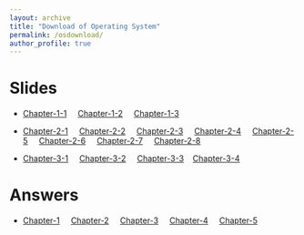 ```yaml
---
layout: archive
title: "Download of Operating System"
permalink: /osdownload/
author_profile: true
---
```


Slides 
======
* [Chapter-1-1](../osdownload/chapter1/1.1_操作系统基本概念.pdf)&nbsp;&nbsp;&nbsp;&nbsp;     [Chapter-1-2](../osdownload/chapter1/1.2_操作系统形成与发展.pdf)&nbsp;&nbsp;&nbsp;&nbsp;       [Chapter-1-3](../osdownload/chapter1/1.3_操作系统结构设计.pdf)

* [Chapter-2-1](../osdownload/chapter2/2.1_进程及其实现.pdf)&nbsp;&nbsp;&nbsp;&nbsp;     [Chapter-2-2](../osdownload/chapter2/2.2_进程控制.pdf)&nbsp;&nbsp;&nbsp;&nbsp; [Chapter-2-3](../osdownload/chapter2/2.3_处理器调度.pdf)&nbsp;&nbsp;&nbsp;&nbsp; [Chapter-2-4](../osdownload/chapter2/2.4_进程联系.pdf)&nbsp;&nbsp;&nbsp;&nbsp; [Chapter-2-5](../osdownload/chapter2/2.5_临界区管理.pdf)&nbsp;&nbsp;&nbsp;&nbsp; [Chapter-2-6](../osdownload/chapter2/2.6_信号量与PV操作.pdf)&nbsp;&nbsp;&nbsp;&nbsp; [Chapter-2-7](../osdownload/chapter2/2.7_进程通信.pdf)&nbsp;&nbsp;&nbsp;&nbsp; [Chapter-2-8](../osdownload/chapter2/2.8_进程死锁.pdf)

* [Chapter-3-1](../osdownload/chapter3/3.1_存储管理基本概念.pdf)&nbsp;&nbsp;&nbsp;&nbsp;  [Chapter-3-2](../osdownload/chapter3/3.2_分页存储管理机制.pdf)&nbsp;&nbsp;&nbsp;&nbsp; [Chapter-3-3](../osdownload/chapter3/3.3_分段存储管理机制.pdf)&nbsp;&nbsp;&nbsp;&nbsp;[Chapter-3-4](../osdownload/chapter3/3.4_虚拟存储管理机制.pdf)&nbsp;&nbsp;&nbsp;&nbsp;
  

Answers 
====== 
* [Chapter-1](../osdownload/第1章_操作系统绪论_习题答案.pdf)&nbsp;&nbsp;&nbsp;&nbsp; [Chapter-2](../osdownload/第2章_处理器管理_习题答案.pdf)&nbsp;&nbsp;&nbsp;&nbsp; [Chapter-3](../osdownload/第3章_存储管理_习题答案.pdf)&nbsp;&nbsp;&nbsp;&nbsp; [Chapter-4](../osdownload/第4章_IO设备管理_习题答案.pdf)&nbsp;&nbsp;&nbsp;&nbsp; [Chapter-5](../osdownload/第5章_文件管理_习题答案.pdf) 
 









